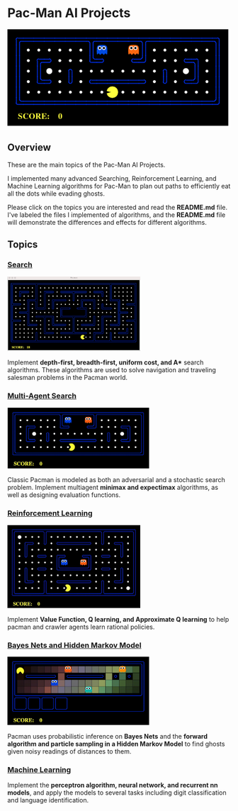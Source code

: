 # Pac-Man AI Projects
<p align="center">
    <img src="./images/pacman_game.gif">
</p>

## Overview
These are the main topics of the Pac-Man AI Projects. 

I implemented many advanced Searching, Reinforcement Learning, and Machine Learning algorithms for Pac-Man to plan out paths to efficiently eat all the dots while evading ghosts.

Please click on the topics you are interested and read the **README.md** file. I've labeled the files I implemented of algorithms, and the **README.md** file will demonstrate the differences and effects for different algorithms.

## Topics

### [Search](Search)

<img src="./images/search_7.gif" width=300>

Implement __depth-first, breadth-first, uniform cost, and A*__ search algorithms. These algorithms are used to solve navigation and traveling salesman problems in the Pacman world.
### [Multi-Agent Search](multiagent)

<img src="./images/mas_4_1.gif" width=320>

Classic Pacman is modeled as both an adversarial and a stochastic search problem. Implement multiagent __minimax and expectimax__ algorithms, as well as designing evaluation functions.
### [Reinforcement Learning](reinforcement)

<img src="./images/rl_7_2.gif" width=300>

Implement __Value Function, Q learning, and Approximate Q learning__ to help pacman and crawler agents learn rational policies.
### [Bayes Nets and Hidden Markov Model](tracking)

<img src="./images/hmm_8_3.gif" width="320">

Pacman uses probabilistic inference on __Bayes Nets__ and the __forward algorithm and particle sampling in a Hidden Markov Model__ to find ghosts given noisy readings of distances to them.

### [Machine Learning](machinelearning)
Implement the __perceptron algorithm, neural network, and recurrent nn models__, and apply the models to several tasks including digit classification and language identification.
